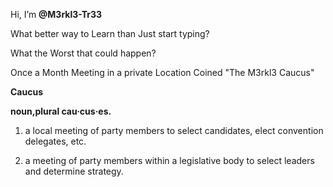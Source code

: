  Hi, I’m **@M3rkl3-Tr33**

 What better way to Learn than Just start typing? 

 What the Worst that could happen? 

Once a Month Meeting in a private Location Coined "The M3rkl3 Caucus"  

**Caucus**

**noun,plural cau·cus·es.**

1) a local meeting of party members to select candidates, elect convention delegates, etc.       

2) a meeting of party members within a legislative body to select leaders and determine strategy.

